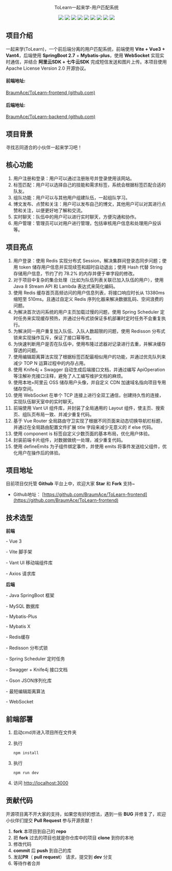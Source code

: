 <p align="center">
	<img src="" alt="" style="zoom:50%;" align="center" />
</p>
<p align=center>ToLearn一起来学-用户匹配系统</p>
<p align="center">
	<a target="_blank" href="https://github.com/BraumAce/ToLearn-backend"></a>
	<img src="https://img.shields.io/badge/license-Apache%202.0-blue"></img>
	<img src="https://img.shields.io/badge/Node-20.12.2-green"></img>
	<img src="https://img.shields.io/badge/Vue-3.4.21-green"></img>
	<img src="https://img.shields.io/badge/Vant-3.8.8-green"></img>
	<img src="https://img.shields.io/badge/Vite-5.2.0-green"></img>
	<img src="https://img.shields.io/badge/qs-6.12.0-green"></img>
	<img src="https://img.shields.io/badge/Vue--Router-6.12.0-green"></img>
	<img src="https://img.shields.io/badge/TypeScript-5.2.2-green"></img>
	<img src="https://img.shields.io/badge/Axios-1.6.8-green"></img>
</p>



## 项目介绍

一起来学(ToLearn)，一个前后端分离的用户匹配系统，前端使用 **Vite + Vue3 + Vant4**，后端使用 **SpringBoot 2.7** + **Mybatis-plus**，使用 **WebSocket** 实现实时通信，并结合 **阿里云SDK + 七牛云SDK** 完成短信发送和图片上传。本项目使用 Apache License Version 2.0 开源协议。

#### 前端地址:

[BraumAce/ToLearn-frontend (github.com)](https://github.com/BraumAce/ToLearn-frontend)

#### 后端地址:

[BraumAce/ToLearn-backend (github.com)](https://github.com/BraumAce/ToLearn-backend)

## 项目背景

寻找志同道合的小伙伴一起来学习吧！

## 核心功能

1. 用户注册和登录：用户可以通过注册账号并登录使用该网站。
2. 标签匹配：用户可以选择自己的技能和需求标签，系统会根据标签匹配合适的队友。
3. 组队功能：用户可以与其他用户组建队伍，一起组队学习。
4. 博文发布、点赞和关注：用户可以发布自己的博文，其他用户可以对其进行点赞和关注，以便更好地了解和交流。
5. 实时聊天：队伍中的用户可以进行实时聊天，方便沟通和协作。
6. 用户管理：管理员可以对用户进行管理，包括审核用户信息和处理用户投诉等。

## 项目亮点

1. 用户登录：使用 Redis 实现分布式 Session，解决集群间登录态同步问题；使用 token 储存用户信息并实现续签和超时自动退出；使用 Hash 代替 String 存储用户信息，节约了约 78.2% 的内存并便于单字段的修改。
2. 对于项目中复杂的集合处理（比如为队伍列表关联已加入队伍的用户），使用 Java 8 Stream API 和 Lambda 表达式来简化编码。
3. 使用 Redis 缓存首页高频访问的用户信息列表，将接口响应时长从 13380ms 缩短至 510ms。且通过自定义 Redis 序列化器来解决数据乱码、空间浪费的问题。
4. 为解决首次访问系统的用户主页加载过慢的问题，使用 Spring Scheduler 定时任务来实现缓存预热，并通过分布式锁保证多机部署时定时任务不会重复执行。
5. 为解决同一用户重复加入队伍、入队人数超限的问题，使用 Redisson 分布式锁来实现操作互斥，保证了接口幂等性。
6. 为快速判断用户是否在队伍中，使用布隆过滤器对记录进行去重，并解决缓存穿透的问题。
7. 使用编辑距离算法实现了根据标签匹配最相似用户的功能，并通过优先队列来减少 TOP N 运算过程中的内存占用。
8. 使用 Knife4j + Swagger 自动生成后端接口文档，并通过编写 ApiOperation 等注解补充接口注释，避免了人工编写维护文档的麻烦。
9. 使用本地+阿里云 OSS 储存用户头像，并自定义 CDN 加速域名指向项目专用储存空间。
10. 使用 WebSocket 在单个 TCP 连接上进行全双工通信，创建持久性的连接，实现队伍聊天室中的实时聊天。
11. 前端使用 Vant UI 组件库，并封装了全局通用的 Layout 组件，使主页、搜索页、组队页布局一致、并减少重复代码。
12. 基于 Vue Router 全局路由守卫实现了根据不同页面来动态切换导航栏标题， 并通过在全局路由配置文件扩展 title 字段来减少无意义的 if else 代码。
13. 使用 component is 标签自定义少数页面的基本布局，优化用户体验。
14. 封装前端卡片组件，对数据做统一处理，减少重复代码。
15. 使用 defineEmits 为子组件绑定事件，并使用 emits 将事件发送给父组件，优化用户在操作后的体验。

## 项目地址

目前项目仅托管 **Github** 平台上中，欢迎大家 **Star** 和 **Fork** 支持~

- Github地址： [https://github.com/BraumAce/ToLearn-frontend](https://github.com/BraumAce/ToLearn-frontend)

## 技术选型

**前端**

\- Vue 3

\- Vite 脚手架

\- Vant UI 移动端组件库

\- Axios 请求库



**后端**

\- Java SpringBoot 框架

\- MySQL 数据库

\- Mybatis-Plus

\- Mybatis X

\- Redis缓存

\- Redisson 分布式锁

\- Spring Scheduler 定时任务

\- Swagger + Knife4j 接口文档

\- Gson JSON序列化库

\- 最短编辑距离算法

\- WebSocket

## 前端部署

1. 启动cmd并进入项目所在文件夹

2. 执行

	```
	npm install
	```

3. 执行

	```
	npm run dev
	```

4. 访问 [http://localhost:3000](https://localhost:3000)

## 贡献代码

开源项目离不开大家的支持，如果您有好的想法，遇到一些 **BUG** 并修复了，欢迎小伙伴们提交 **Pull Request** 参与开源贡献！

1. **fork** 本项目到自己的 **repo**
2. 把 **fork** 过去的项目也就是你仓库中的项目 **clone** 到你的本地
3. 修改代码
4. **commit** 后 **push** 到自己的库
5. 发起**PR**（ **pull request**） 请求，提交到 **dev** 分支
6. 等待作者合并